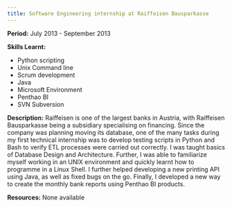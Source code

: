 ```yaml
---
title: Software Engineering internship at Raiffeisen Bausparkasse
---
```


<strong>Period:</strong> July 2013 - September 2013

<strong>Skills Learnt:</strong> 
* Python scripting 
* Unix Command line 
* Scrum development 
* Java 
* Microsoft Environment 
* Penthao BI 
* SVN Subversion

<strong>Description:</strong> Raiffeisen is one of the largest banks in Austria, with Raiffeisen Bausparkasse being a subsidiary specialising on financing. Since the company was planning moving its database, one of the many tasks during my first technical internship was to develop testing scripts in Python and Bash to verify ETL processes were carried out correctly. I was taught basics of Database Design and Architecture. Further, I was able to familiarize myself working in an UNIX environment and quickly learnt how to programme in a Linux Shell. I further helped developing a new printing API using Java, as well as fixed bugs on the go. Finally, I developed a new way to create the monthly bank reports using Penthao BI products.

<strong>Resources:</strong> None available 